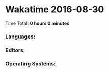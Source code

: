 # Wakatime 2016-08-30

Time Total: **0 hours 0 minutes**

### Languages:

### Editors:

### Operating Systems:


